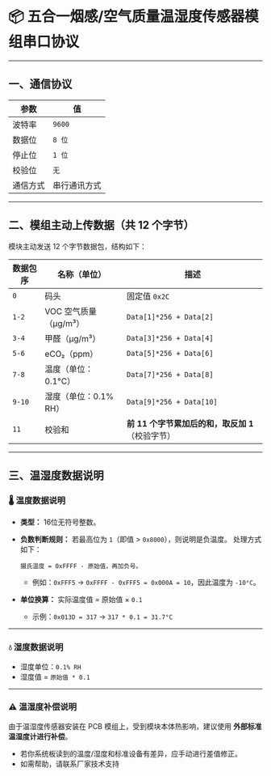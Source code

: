 # 📦 五合一烟感/空气质量温湿度传感器模组串口协议

---

## 一、通信协议

| 参数   | 值      |
| ---- | ------ |
| 波特率  | `9600` |
| 数据位  | `8 位`  |
| 停止位  | `1 位`  |
| 校验位  | `无`    |
| 通信方式 | 串行通讯方式 |

---

## 二、模组主动上传数据（共 12 个字节）

模块主动发送 12 个字节数据包，结构如下：

| 数据包序   | 名称（单位）          | 描述                            |
| ------ | --------------- | ----------------------------- |
| `0`    | 码头              | 固定值 `0x2C`                    |
| `1-2`  | VOC 空气质量（μg/m³） | `Data[1]*256 + Data[2]`       |
| `3-4`  | 甲醛（μg/m³）       | `Data[3]*256 + Data[4]`       |
| `5-6`  | eCO₂（ppm）       | `Data[5]*256 + Data[6]`       |
| `7-8`  | 温度（单位：0.1°C）    | `Data[7]*256 + Data[8]`       |
| `9-10` | 湿度（单位：0.1% RH）  | `Data[9]*256 + Data[10]`      |
| `11`   | 校验和             | **前 11 个字节累加后的和，取反加 1**（校验字节） |

---

## 三、温湿度数据说明

### 🌡️ 温度数据说明

* **类型：** 16位无符号整数。
* **负数判断规则：**
  若最高位为 `1`（即值 > `0x8000`），则说明是负温度。
  处理方式如下：

  ```
  摄氏温度 = 0xFFFF - 原始值，再加负号。
  ```

  * 例如：`0xFFF5` → `0xFFFF - 0xFFF5 = 0x000A = 10`，因此温度为 `-10°C`。
* **单位换算：**
  实际温度值 = 原始值 × `0.1`

  * 示例：`0x013D = 317` → `317 * 0.1 = 31.7°C`

---

### 💧 湿度数据说明

* 湿度单位：`0.1% RH`
* 湿度值 = `原始值 * 0.1`

---

### ⚠️ 温湿度补偿说明

由于温湿度传感器安装在 PCB 模组上，受到模块本体热影响，建议使用 **外部标准温湿度计进行补偿**。

* 若你系统板读到的温度/湿度和标准设备有差异，应手动进行差值修正。
* 如需帮助，请联系厂家技术支持